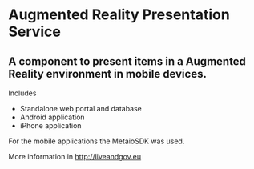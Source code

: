 # Augmented Reality Presentation Service

## A component to present items in a Augmented Reality environment in mobile devices.

Includes
- Standalone web portal and database
- Android application
- iPhone application

For the mobile applications the MetaioSDK was used.

More information in http://liveandgov.eu